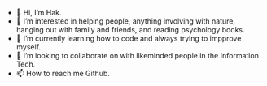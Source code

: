 - 👋 Hi, I’m Hak.
- 👀 I’m interested in helping people, anything involving with nature, hanging out with family and friends, and reading psychology books.
- 🌱 I’m currently learning how to code and always trying to impprove myself.
- 💞️ I’m looking to collaborate on with likeminded people in the Information Tech.
- 📫 How to reach me Github.

<!---
Mrfoxtroop211/Mrfoxtroop211 is a ✨ special ✨ repository because its `README.md` (this file) appears on your GitHub profile.
You can click the Preview link to take a look at your changes.
--->
